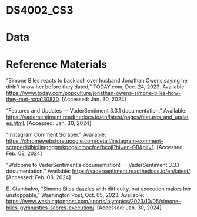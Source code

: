 # DS4002_CS3


# Data

# Reference Materials
“Simone Biles reacts to backlash over husband Jonathan Owens saying he didn’t know her before they dated,” TODAY.com, Dec. 24, 2023. Available: https://www.today.com/popculture/jonathan-owens-simone-biles-how-they-met-rcna130830. [Accessed: Jan. 30, 2024]

“Features and Updates — VaderSentiment 3.3.1 documentation.” Available: https://vadersentiment.readthedocs.io/en/latest/pages/features_and_updates.html. [Accessed: Jan. 30, 2024]

“Instagram Comment Scraper.” Available: https://chromewebstore.google.com/detail/instagram-comment-scraper/ldhjpljmgnggmkpcgaicmocfoefbcojl?hl=en-GB&pli=1. [Accessed: Feb. 08, 2024]

“Welcome to VaderSentiment’s documentation! — VaderSentiment 3.3.1 documentation.” Available: https://vadersentiment.readthedocs.io/en/latest/. [Accessed: Feb. 08, 2024]

E. Giambalvo, “Simone Biles dazzles with difficulty, but execution makes her unstoppable,” Washington Post, Oct. 05, 2023. Available: https://www.washingtonpost.com/sports/olympics/2023/10/05/simone-biles-gymnastics-scores-execution/. [Accessed: Jan. 30, 2024]
